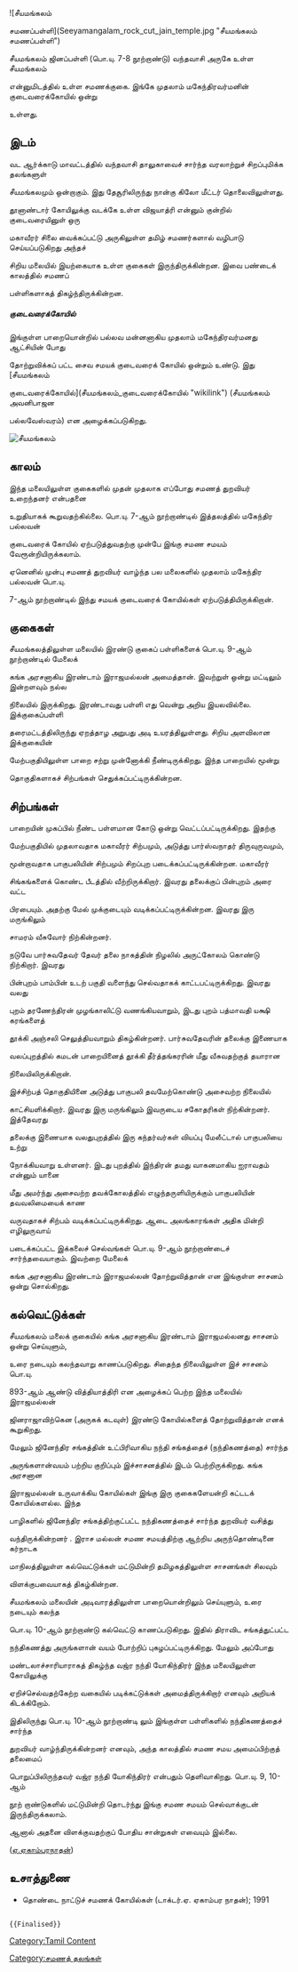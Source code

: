 ![சீயமங்கலம்
சமணப்பள்ளி](Seeyamangalam_rock_cut_jain_temple.jpg "சீயமங்கலம் சமணப்பள்ளி")
சீயமங்கலம் ஜினப்பள்ளி (பொ.யு. 7-8 நூற்றாண்டு) வந்தவாசி அருகே உள்ள சீயமங்கலம்
என்னுமிடத்தில் உள்ள சமணக்குகை. இங்கே முதலாம் மகேந்திரவர்மனின் குடைவரைக்கோயில் ஒன்று
உள்ளது.

## இடம்

வட ஆர்க்காடு மாவட்டத்தில் வந்தவாசி தாலுகாவைச் சார்ந்த வரலாற்றுச் சிறப்புமிக்க தலங்களுள்
சீயமங்கலமும் ஒன்றாகும். இது தேசூரிலிருந்து நான்கு கிலோ மீட்டர் தொலைவிலுள்ளது.
தூனாண்டார் கோயிலுக்கு வடக்கே உள்ள விஜயாத்ரி என்னும் குன்றில் குடைவரையினுள் ஒரு
மகாவீரர் சிலை வைக்கப்பட்டு அருகிலுள்ள தமிழ் சமணர்களால் வழிபாடு செய்யப்படுகிறது அந்தச்
சிறிய மலையில் இயற்கையாக உள்ள குகைகள் இருந்திருக்கின்றன. இவை பண்டைக் காலத்தில் சமணப்
பள்ளிகளாகத் திகழ்ந்திருக்கின்றன.

##### குடைவரைக்கோயில்

இங்குள்ள பாறையொன்றில் பல்லவ மன்னனாகிய முதலாம் மகேந்திரவர்மனது ஆட்சியின் போது
தோற்றுவிக்கப் பட்ட சைவ சமயக் குடைவரைக் கோயில் ஒன்றும் உண்டு. இது [சீயமங்கலம்
குடைவரைக்கோயில்](சீயமங்கலம்_குடைவரைக்கோயில் "wikilink") (சீயமங்கலம் அவனிபாஜன
பல்லவேஸ்வரம்) என அழைக்கப்படுகிறது.
![சீயமங்கலம்](1920px-Seeyamangalam_Jain_image.jpg "சீயமங்கலம்")

## காலம்

இந்த மலையிலுள்ள குகைகளில் முதன் முதலாக எப்போது சமணத் துறவியர் உறைந்தனர் என்பதனை
உறுதியாகக் கூறுவதற்கில்லை. பொ.யு. 7-ஆம் நூற்றாண்டில் இத்தலத்தில் மகேந்திர பல்லவன்
குடைவரைக் கோயில் ஏற்படுத்துவதற்கு முன்பே இங்கு சமண சமயம் வேரூன்றியிருக்கலாம்.
ஏனெனில் முன்பு சமணத் துறவியர் வாழ்ந்த பல மலைகளில் முதலாம் மகேந்திர பல்லவன் பொ.யு.
7-ஆம் நூற்றாண்டில் இந்து சமயக் குடைவரைக் கோயில்கள் ஏற்படுத்தியிருக்கிறான்.

## குகைகள்

சீயமங்கலத்திலுள்ள மலையில் இரண்டு குகைப் பள்ளிகளைக் பொ.யு. 9-ஆம் நூற்றாண்டில் மேலைக்
கங்க அரசனாகிய இரண்டாம் இராஜமல்லன் அமைத்தான். இவற்றுள் ஒன்று மட்டிலும் இன்றளவும் நல்ல
நிலையில் இருக்கிறது. இரண்டாவது பள்ளி எது வென்று அறிய இயலவில்லை. இக்குகைப்பள்ளி
தரைமட்டத்திலிருந்து ஏறத்தாழ அறுபது அடி உயரத்திலுள்ளது. சிறிய அளவிலான இக்குகையின்
மேற்பகுதியிலுள்ள பாறை சற்று முன்னோக்கி நீண்டிருக்கிறது. இந்த பாறையில் மூன்று
தொகுதிகளாகச் சிற்பங்கள் செதுக்கப்பட்டிருக்கின்றன.

## சிற்பங்கள்

பாறையின் முகப்பில் நீண்ட பள்ளமான கோடு ஒன்று வெட்டப்பட்டிருக்கிறது. இதற்கு
மேற்பகுதியில் முதலாவதாக மகாவீரர் சிற்பமும், அடுத்து பார்ஸ்வநாதர் திருவுருவமும்,
மூன்றாவதாக பாகுபலியின் சிற்பமும் சிறப்புற படைக்கப்பட்டிருக்கின்றன. மகாவீரர்
சிங்கங்களைக் கொண்ட பீடத்தில் வீற்றிருக்கிறார். இவரது தலைக்குப் பின்புறம் அரை வட்ட
பிரபையும். அதற்கு மேல் முக்குடையும் வடிக்கப்பட்டிருக்கின்றன. இவரது இரு மருங்கிலும்
சாமரம் வீசுவோர் நிற்கின்றனர்.

நடுவே பார்சுவதேவர் தேவர் தலை நாகத்தின் நிழலில் அருட்கோலம் கொண்டு நிற்கிறார். இவரது
பின்புறம் பாம்பின் உடற் பகுதி வளைந்து செல்வதாகக் காட்டபட்டிருக்கிறது. இவரது வலது
புறம் தரணேந்திரன் முழங்காலிட்டு வணங்கியவாறும், இடது புறம் பத்மாவதி யக்ஷி கரங்களைத்
தூக்கி அஞ்சலி செலுத்தியவாறும் திகழ்கின்றனர். பார்சுவதேவரின் தலைக்கு இணையாக
வலப்புறத்தில் கமடன் பாறையினைத் தூக்கி தீர்த்தங்கரரின் மீது வீசுவதற்குத் தயாரான
நிலையிலிருக்கிறான்.

இச்சிற்பத் தொகுதியினை அடுத்து பாகுபலி தவமேற்கொண்டு அசைவற்ற நிலையில்
காட்சியளிக்கிறார். இவரது இரு மருங்கிலும் இவருடைய சகோதரிகள் நிற்கின்றனர். இத்தேவரது
தலைக்கு இணையாக வலதுபுறத்தில் இரு கந்தர்வர்கள் வியப்பு மேலீட்டால் பாகுபலியை உற்று
நோக்கியவாறு உள்ளனர். இடது புறத்தில் இந்திரன் தமது வாகனமாகிய ஐராவதம் என்னும் யானை
மீது அமர்ந்து அசைவற்ற தவக்கோலத்தில் எழுந்தருளியிருக்கும் பாகுபலியின் தவவலிமையைக் காண
வருவதாகச் சிற்பம் வடிக்கப்பட்டிருக்கிறது. ஆடை அலங்காரங்கள் அதிக மின்றி எழிலுருவாய்
படைக்கப்பட்ட இக்கலைச் செல்வங்கள் பொ.யு. 9-ஆம் நூற்றாண்டைச் சார்ந்தவையாகும். இவற்றை மேலைக்
கங்க அரசனாகிய இரண்டாம் இராஜமல்லன் தோற்றுவித்தான் என இங்குள்ள சாசனம் ஒன்று சொல்கிறது.

## கல்வெட்டுக்கள்

சீயமங்கலம் மலைக் குகையில் கங்க அரசனாகிய இரண்டாம் இராஜமல்லனது சாசனம் ஒன்று செய்யுளும்,
உரை நடையும் கலந்தவாறு காணப்படுகிறது. சிதைந்த நிலையிலுள்ள இச் சாசனம் பொ.யு.
893-ஆம் ஆண்டு வித்தியாத்திரி என அழைக்கப் பெற்ற இந்த மலையில் இராஜமல்லன்
ஜினராஜாவிற்கென (அருகக் கடவுள்) இரண்டு கோயில்களைத் தோற்றுவித்தான் எனக் கூறுகிறது.
மேலும் ஜினேந்திர சங்கத்தின் உட்பிரிவாகிய நந்தி சங்கத்தைச் (நந்திகணத்தை) சார்ந்த
அருங்களான்வயம் பற்றிய குறிப்பும் இச்சாசனத்தில் இடம் பெற்றிருக்கிறது. கங்க அரசனான
இராஜமல்லன் உருவாக்கிய கோயில்கள் இங்கு இரு குகைகளேயன்றி கட்டடக் கோயில்களல்ல. இந்த
பாழிகளில் ஜினேந்திர சங்கத்திற்குட்பட்ட நந்திகணத்தைச் சார்ந்த துறவியர் வசித்து
வந்திருக்கின்றனர் . இராச மல்லன் சமண சமயத்திற்கு ஆற்றிய அருந்தொண்டினை கர்நாடக
மாநிலத்திலுள்ள கல்வெட்டுக்கள் மட்டுமின்றி தமிழகத்திலுள்ள சாசனங்கள் சிலவும்
விளக்குபவையாகத் திகழ்கின்றன.

சீயமங்கலம் மலையின் அடிவாரத்திலுள்ள பாறையொன்றிலும் செய்யுளும், உரை நடையும் கலந்த
பொ.யு. 10-ஆம் நூற்றாண்டு கல்வெட்டு காணப்படுகிறது. இதில் திராவிட சங்கத்துட்பட்ட
நந்திகணத்து அருங்களான் வயம் போற்றிப் புகழப்பட்டிருக்கிறது. மேலும் அப்போது
மண்டலாச்சாரியாராகத் திகழ்ந்த வஜ்ர நந்தி யோகிந்திரர் இந்த மலையிலுள்ள கோயிலுக்கு
ஏறிச்செல்வதற்கேற்ற வகையில் படிக்கட்டுக்கள் அமைத்திருக்கிறார் எனவும் அறியக் கிடக்கிறோம்.
இதிலிருந்து பொ.யு. 10-ஆம் நூற்றாண்டி லும் இங்குள்ள பள்ளிகளில் நந்திகணத்தைச் சார்ந்த
துறவியர் வாழ்ந்திருக்கின்றனர் எனவும், அந்த காலத்தில் சமண சமய அமைப்பிற்குத் தலைமைப்
பொறுப்பிலிருந்தவர் வஜ்ர நந்தி யோகிந்திரர் என்பதும் தெளிவாகிறது. பொ.யு. 9, 10-ஆம்
நூற் றாண்டுகளில் மட்டுமின்றி தொடர்ந்து இங்கு சமண சமயம் செல்வாக்குடன் இருந்திருக்கலாம்.
ஆனால் அதனை விளக்குவதற்குப் போதிய சான்றுகள் எவையும் இல்லை.
([ஏ.ஏகாம்பரநாதன்](ஏ.ஏகாம்பரநாதன் "wikilink"))

## உசாத்துணை

-   தொண்டை நாட்டுச் சமணக் கோயில்கள் (டாக்டர்.ஏ. ஏகாம்பர நாதன்); 1991

```{=mediawiki}
{{Finalised}}
```
[Category:Tamil Content](Category:Tamil_Content "wikilink")
[Category:சமணத் தலங்கள்](Category:சமணத்_தலங்கள் "wikilink")
